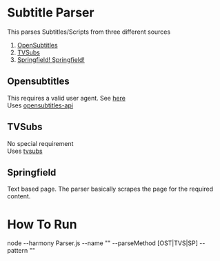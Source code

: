 # Subtitle Parser
This parses Subtitles/Scripts from three different sources

1. [OpenSubtitles](http://www.opensubtitles.org)
2. [TVSubs](http://www.tv-subs.com)
3. [Springfield! Springfield!](http://www.springfieldspringfield.co.uk/)

## Opensubtitles
  
  This requires a valid user agent. See [here](http://trac.opensubtitles.org/projects/opensubtitles/wiki/DevReadFirst)<br>
  Uses [opensubtitles-api](https://www.npmjs.com/package/opensubtitles-api)

## TVSubs
  
  No special requirement<br>
  Uses [tvsubs](https://www.npmjs.com/package/tv-subs)
  
## Springfield

  Text based page. The parser basically scrapes the page for the required content.
  
# How To Run
  node --harmony Parser.js --name "<Series Name>" --parseMethod [OST|TVS|SP] --pattern "<Text to Find>"
